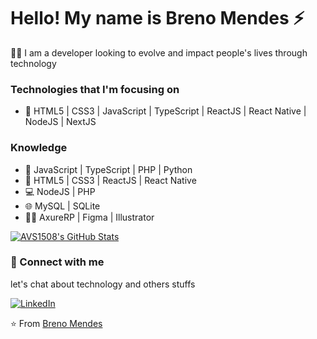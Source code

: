 # Hello! My name is Breno Mendes :zap:

:man_technologist: I am a developer looking to evolve and impact people's lives through technology 

### Technologies that I'm focusing on

 - :robot: HTML5 | CSS3 | JavaScript | TypeScript | ReactJS | React Native | NodeJS | NextJS 

### Knowledge
 
 - :speech_balloon: JavaScript | TypeScript | PHP | Python
 - :art: HTML5 | CSS3 | ReactJS | React Native 
 - :computer: NodeJS | PHP
 - :globe_with_meridians: MySQL | SQLite
 - :man_artist: AxureRP | Figma | Illustrator
 
[![AVS1508's GitHub Stats](https://github-readme-stats.vercel.app/api?username=Brenox889&show_icons=true)](https://github.com/Brenox889)

### :handshake: Connect with me

let's chat about technology and others stuffs

<a href="https://www.linkedin.com/in/breno-mendes"><img alt="LinkedIn" src="https://img.shields.io/badge/LinkedIn-Breno Mendes-blue?style=flat-square&logo=linkedin"></a>

⭐️ From [Breno Mendes](https://github.com/Brenox889)
